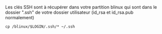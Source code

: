 Les clés SSH sont à récupérer dans votre partition blinux qui sont dans le dossier ".ssh" de votre dossier utilisateur (id_rsa et id_rsa.pub normalement)

    cp /blinux/$LOGIN/.ssh/* ~/.ssh
